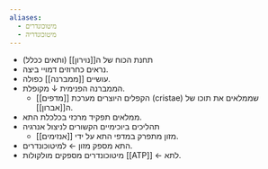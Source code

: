 ```yaml
---
aliases:
  - מיטוכונדרים
  - מיטוכונדריה
---
```

- תחנת הכוח של ה[[נוירון]] (ותאים ככלל)
- נראים כחרוזים דמויי ביצה.
- עושיים [[ממברנה]] כפולה.
- הממברנה הפנימית ↓ מקופלת.
  - הקפלים היוצרים מערכת [[מדפים]] (cristae) שממלאים את תוכו של ה[[אברון]].
- ממלאים תפקיד מרכזי בכלכלת התא.
- תהליכים ביוכימיים הקשורים לניצול אנרגיה
  - מזון מתפרק במדפי התא על ידי [[אנזימים]].
- התא מספק מזון ← למיטוכונדרים.
- מיטוכונדרים מספקים מולקולות [[ATP]] ← לתא.